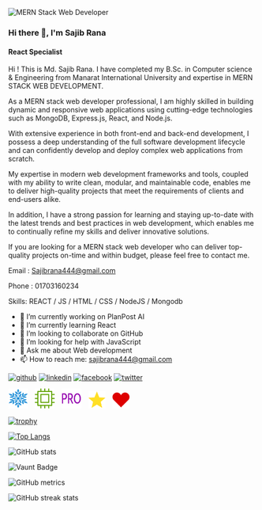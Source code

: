 ![MERN Stack Web Developer](https://scontent.fdac14-1.fna.fbcdn.net/v/t39.30808-1/440584255_3644483455818707_1070487094175738350_n.jpg?stp=c74.8.176.175a_dst-jpg_p200x200&_nc_cat=109&ccb=1-7&_nc_sid=5f2048&_nc_eui2=AeGOcJ9phPMO27BloJ9mlmf6cXgXmeGn-IhxeBeZ4af4iO9nnTyFss0ZWMVjS5aDS9ZwHJQ-AcrwNr95fPW4-IMM&_nc_ohc=p0XdsM9pZIoQ7kNvgF75Ldu&_nc_ht=scontent.fdac14-1.fna&oh=00_AYAZViHDbYa_OkCpQ2tYrDZxtw7qwOlnXEVXP1uJmERjJQ&oe=66515514)

### Hi there 👋, I'm Sajib Rana
#### React Specialist


Hi ! This is Md. Sajib Rana. I have completed my B.Sc. in Computer science & Engineering from Manarat International University and expertise in MERN STACK WEB DEVELOPMENT.

As a MERN stack web developer professional, I am highly skilled in building dynamic and responsive web applications using cutting-edge technologies such as MongoDB, Express.js, React, and Node.js.

With extensive experience in both front-end and back-end development, I possess a deep understanding of the full software development lifecycle and can confidently develop and deploy complex web applications from scratch.

My expertise in modern web development frameworks and tools, coupled with my ability to write clean, modular, and maintainable code, enables me to deliver high-quality projects that meet the requirements of clients and end-users alike.

In addition, I have a strong passion for learning and staying up-to-date with the latest trends and best practices in web development, which enables me to continually refine my skills and deliver innovative solutions.

If you are looking for a MERN stack web developer who can deliver top-quality projects on-time and within budget, please feel free to contact me.

Email : Sajibrana444@gmail.com

Phone : 01703160234

Skills:  REACT / JS / HTML / CSS / NodeJS / Mongodb

- 🔭 I’m currently working on PlanPost AI 
- 🌱 I’m currently learning React 
- 👯 I’m looking to collaborate on GitHub 
- 🤔 I’m looking for help with JavaScript 
- 💬 Ask me about Web development 
- 📫 How to reach me: sajibrana444@gmail.com 


[<img src='https://cdn.jsdelivr.net/npm/simple-icons@3.0.1/icons/github.svg' alt='github' height='40'>](https://github.com/sajib-rana)  [<img src='https://cdn.jsdelivr.net/npm/simple-icons@3.0.1/icons/linkedin.svg' alt='linkedin' height='40'>](https://www.linkedin.com/in/sajib-rana/)  [<img src='https://cdn.jsdelivr.net/npm/simple-icons@3.0.1/icons/facebook.svg' alt='facebook' height='40'>](https://www.facebook.com/sajidul-islam-sajib)  [<img src='https://cdn.jsdelivr.net/npm/simple-icons@3.0.1/icons/twitter.svg' alt='twitter' height='40'>](https://twitter.com/sajibrana444)  

<a href='https://archiveprogram.github.com/'><img src='https://raw.githubusercontent.com/acervenky/animated-github-badges/master/assets/acbadge.gif' width='40' height='40'></a> <a href='https://docs.github.com/en/developers'><img src='https://raw.githubusercontent.com/acervenky/animated-github-badges/master/assets/devbadge.gif' width='40' height='40'></a> <a href='https://github.com/pricing'><img src='https://raw.githubusercontent.com/acervenky/animated-github-badges/master/assets/pro.gif' width='40' height='40'></a> <a href='https://stars.github.com/'><img src='https://raw.githubusercontent.com/acervenky/animated-github-badges/master/assets/starbadge.gif' width='35' height='35'></a> <a href='https://docs.github.com/en/github/supporting-the-open-source-community-with-github-sponsors'><img src='https://raw.githubusercontent.com/acervenky/animated-github-badges/master/assets/sponsorbadge.gif' width='35' height='35'></a> 

[![trophy](https://github-profile-trophy.vercel.app/?username=sajib-rana)](https://github.com/ryo-ma/github-profile-trophy)

[![Top Langs](https://github-readme-stats.vercel.app/api/top-langs/?username=sajib-rana)](https://github.com/anuraghazra/github-readme-stats)

![GitHub stats](https://github-readme-stats.vercel.app/api?username=sajib-rana&show_icons=true&count_private=true)  

![Vaunt Badge](https://api.vaunt.dev/v1/github/entities/sajib-rana/contributions?format=svg&private=true)  

![GitHub metrics](https://metrics.lecoq.io/sajib-rana)  

![GitHub streak stats](https://streak-stats.demolab.com/?user=sajib-rana)  
